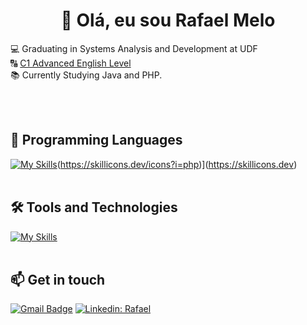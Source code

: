 <h1 align="center">👋 Olá, eu sou Rafael Melo</h1>

<p align="left">
  💻 Graduating in Systems Analysis and Development at UDF <br>
  🔠 <a href="https://cert.efset.org/fZ46xL" rel="nofollow">C1 Advanced English Level</a> <br>
  📚 Currently Studying Java and PHP.
</p><br><br>


## 🚀 Programming Languages
[![My Skills](https://skillicons.dev/icons?i=java)](https://skillicons.dev)(https://skillicons.dev/icons?i=php)](https://skillicons.dev)<br><br>

## 🛠️ Tools and Technologies
[![My Skills](https://skillicons.dev/icons?i=idea,mysql,git,github)](https://skillicons.dev)<br><br>

## 📫 Get in touch

[![Gmail Badge](https://img.shields.io/badge/-{rafaelmelodev23@gmail.com}-006bed?style=flat-square&logo=Gmail&logoColor=white&link=mailto:{SeuEmail})](mailto:{SeuEmail})
[![Linkedin: Rafael](https://img.shields.io/badge/-rafaelmelo-blue?style=flat-square&logo=Linkedin&logoColor=white&link=https://www.linkedin.com/in/devellenias/)](https://www.linkedin.com/in/rafael-melo-souza/)
<br><br>
